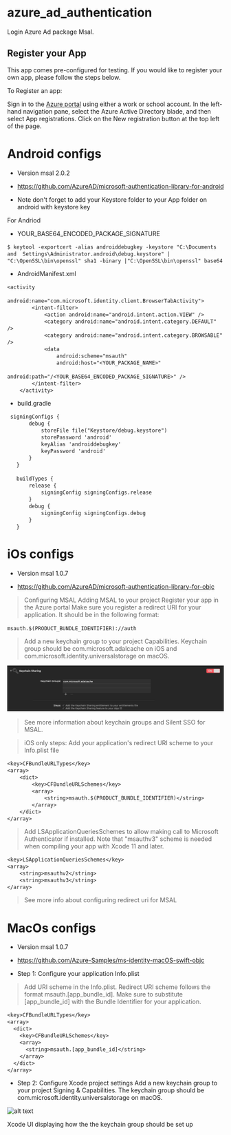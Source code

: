 # azure_ad_authentication

Login Azure Ad package Msal.

## Register your App
This app comes pre-configured for testing. If you would like to register your own app, please follow the steps below.

To Register an app:


Sign in to the [Azure portal](https://github.com/Azure-Samples/ms-identity-macOS-swift-objc#:~:text=in%20to%20the-,Azure%20portal,-using%20either%20a) using either a work or school account.
In the left-hand navigation pane, select the Azure Active Directory blade, and then select App registrations.
Click on the New registration button at the top left of the page.

# Android configs
* Version msal 2.0.2
- https://github.com/AzureAD/microsoft-authentication-library-for-android

- Note don't forget to add your Keystore folder to your App folder on android
with keystore key

For Andriod

* YOUR_BASE64_ENCODED_PACKAGE_SIGNATURE
```
$ keytool -exportcert -alias androiddebugkey -keystore "C:\Documents and  Settings\Administrator.android\debug.keystore" | "C:\OpenSSL\bin\openssl" sha1 -binary |"C:\OpenSSL\bin\openssl" base64
```
* AndroidManifest.xml
```
<activity
        android:name="com.microsoft.identity.client.BrowserTabActivity">
        <intent-filter>
            <action android:name="android.intent.action.VIEW" />
            <category android:name="android.intent.category.DEFAULT" />
            <category android:name="android.intent.category.BROWSABLE" />
            <data
                android:scheme="msauth"
                android:host="<YOUR_PACKAGE_NAME>"
                android:path="/<YOUR_BASE64_ENCODED_PACKAGE_SIGNATURE>" />
        </intent-filter>
    </activity>
 ```

 * build.gradle
 ```
  signingConfigs {
        debug {
            storeFile file("Keystore/debug.keystore")
            storePassword 'android'
            keyAlias 'androiddebugkey'
            keyPassword 'android'
        }
    }

    buildTypes {
        release {
            signingConfig signingConfigs.release
        }
        debug {
            signingConfig signingConfigs.debug
        }
    }
 ```



# iOs configs
* Version msal 1.0.7
- https://github.com/AzureAD/microsoft-authentication-library-for-objc



> Configuring MSAL
Adding MSAL to your project
Register your app in the Azure portal
Make sure you register a redirect URI for your application. It should be in the following format:

`
msauth.$(PRODUCT_BUNDLE_IDENTIFIER)://auth
`

> Add a new keychain group to your project Capabilities. Keychain group should be com.microsoft.adalcache on iOS and com.microsoft.identity.universalstorage on macOS.

![alt text](https://raw.githubusercontent.com/AzureAD/microsoft-authentication-library-for-objc/dev/Images/keychain_example.png)

> See more information about keychain groups and Silent SSO for MSAL.

>iOS only steps:
Add your application's redirect URI scheme to your Info.plist file

```
<key>CFBundleURLTypes</key>
<array>
    <dict>
        <key>CFBundleURLSchemes</key>
        <array>
            <string>msauth.$(PRODUCT_BUNDLE_IDENTIFIER)</string>
        </array>
    </dict>
</array>
```
>Add LSApplicationQueriesSchemes to allow making call to Microsoft Authenticator if installed.
Note that "msauthv3" scheme is needed when compiling your app with Xcode 11 and later.
```
<key>LSApplicationQueriesSchemes</key>
<array>
	<string>msauthv2</string>
	<string>msauthv3</string>
</array>
```
>See more info about configuring redirect uri for MSAL


# MacOs configs
* Version msal 1.0.7
- https://github.com/Azure-Samples/ms-identity-macOS-swift-objc

- Step 1: Configure your application Info.plist
> Add URI scheme in the Info.plist. Redirect URI scheme follows the format msauth.[app_bundle_id]. Make sure to substitute [app_bundle_id] with the Bundle Identifier for your application.
```
<key>CFBundleURLTypes</key>
<array>
  <dict>
    <key>CFBundleURLSchemes</key>
    <array>
      <string>msauth.[app_bundle_id]</string>
    </array>
  </dict>
</array>
```
- Step 2: Configure Xcode project settings
Add a new keychain group to your project Signing & Capabilities. The keychain group should be com.microsoft.identity.universalstorage on macOS.

![alt text](https://raw.githubusercontent.com/Azure-Samples/ms-identity-macOS-swift-objc/master/images/iosintro-keychainShare.png)

Xcode UI displaying how the the keychain group should be set up

